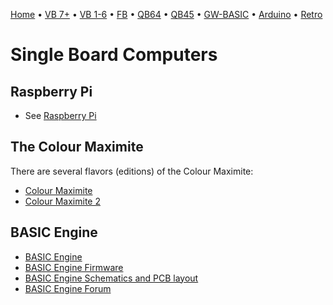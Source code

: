 [Home](https://gotbasic.com) • [VB 7+](vb.md) • [VB 1-6](vb6.md) • [FB](freebasic.md) • [QB64](qb64.md) • [QB45](qb.md) • [GW-BASIC](gw-basic.md) • [Arduino](avr.md) • [Retro](micros.md)

# Single Board Computers

## Raspberry Pi

- See [Raspberry Pi](pi.md)

## The Colour Maximite

There are several flavors (editions) of the Colour Maximite:

- [Colour Maximite](cmm1.md)
- [Colour Maximite 2](cmm2.md)

## BASIC Engine

- [BASIC Engine](https://basicengine.org/)
- [BASIC Engine Firmware](https://github.com/uli/basicengine-firmware/blob/master/ttbasic/ttbasic.cpp)
- [BASIC Engine Schematics and PCB layout](https://github.com/uli/basicengine-pcb)
- [BASIC Engine Forum](https://betest.freeflarum.com/)
